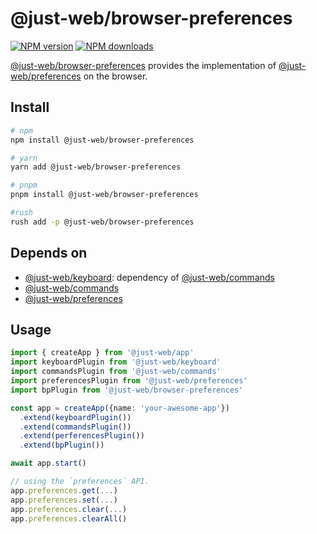 # @just-web/browser-preferences

[![NPM version][npm-image]][npm-url]
[![NPM downloads][downloads-image]][downloads-url]

[@just-web/browser-preferences] provides the implementation of [@just-web/preferences] on the browser.

## Install

```sh
# npm
npm install @just-web/browser-preferences

# yarn
yarn add @just-web/browser-preferences

# pnpm
pnpm install @just-web/browser-preferences

#rush
rush add -p @just-web/browser-preferences
```

## Depends on

- [@just-web/keyboard]: dependency of [@just-web/commands]
- [@just-web/commands]
- [@just-web/preferences]

## Usage

```ts
import { createApp } from '@just-web/app'
import keyboardPlugin from '@just-web/keyboard'
import commandsPlugin from '@just-web/commands'
import preferencesPlugin from '@just-web/preferences'
import bpPlugin from '@just-web/browser-preferences'

const app = createApp({name: 'your-awesome-app'})
  .extend(keyboardPlugin())
  .extend(commandsPlugin())
  .extend(perferencesPlugin())
  .extend(bpPlugin())

await app.start()

// using the `preferences` API.
app.preferences.get(...)
app.preferences.set(...)
app.preferences.clear(...)
app.preferences.clearAll()
```

[@just-web/browser-preferences]: https://github.com/justland/just-web/tree/main/plugins/browser-preferences
[@just-web/commands]: https://github.com/justland/just-web/tree/main/plugins/commands
[@just-web/keyboard]: https://github.com/justland/just-web/tree/main/plugins/keyboard
[@just-web/preferences]: https://github.com/justland/just-web/tree/main/plugins/preferences
[downloads-image]: https://img.shields.io/npm/dm/@just-web/browser-preferences.svg?style=flat
[downloads-url]: https://npmjs.org/package/@just-web/browser-preferences
[npm-image]: https://img.shields.io/npm/v/@just-web/browser-preferences.svg?style=flat
[npm-url]: https://npmjs.org/package/@just-web/browser-preferences
